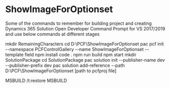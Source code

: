 # ShowImageForOptionset
Some of the commands to remember for building project and creating Dynamics 365 Solution
Open Developer Command Prompt for VS 2017/2019 and use below commands at different stages

mkdir RemainingCharacters
cd D:\PCF\ShowImageForOptionset
pac pcf init --namespace PCFControlGallery --name ShowImageForOptionset --template field
npm install
code .
npm run build
npm start
mkdir SolutionPackage
cd SolutionPackage
pac solution init --publisher-name dev --publisher-prefix dev
pac solution add-reference --path D:\PCF\ShowImageForOptionset [path to pcfproj file]

MSBUILD /t:restore
MSBUILD


